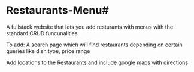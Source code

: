 # Restaurants-Menu#
A fullstack website that lets you add resturants with menus with the standard CRUD funcunalities

To add:
A search page which will find restaurants depending on certain queries like dish tyoe, price range

Add locations to the Restaurants and include google maps with directions 

